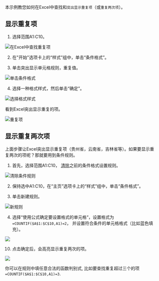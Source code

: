 本示例教您如何在Excel中查找和`突出显示重复项`（或`重复两次项`）。

## 显示重复项

1. 选择范围A1:C10。

![在Excel中查找重复项](https://picrepo01.oss-cn-chengdu.aliyuncs.com/img/20200503121506.png)

2. 在"开始"选项卡上的“样式”组中，单击“条件格式”。

3. 单击突出显示单元格规则，重复值。

![单击条件格式](https://picrepo01.oss-cn-chengdu.aliyuncs.com/img/20200503121811.png)

4. 选择一种格式样式，然后单击“确定”。

![选择格式样式](https://picrepo01.oss-cn-chengdu.aliyuncs.com/img/20200503121953.png)



看到Excel突出显示重复的项。

![重复项](https://picrepo01.oss-cn-chengdu.aliyuncs.com/img/20200503122049.png)

## 显示重复两次项

上面步骤让Excel突出显示重复项（贵州省，云南省，吉林省等）。如果要显示重复两次的项呢？那就要用到条件规则。

1. 首先，选择范围A1:C10， [清除](https://www.excel-easy.com/data-analysis/conditional-formatting.html#clear-rules)之前的条件格式设置规则。

![清除条件规则](https://picrepo01.oss-cn-chengdu.aliyuncs.com/img/20200503123325.png)

2. 保持选中A1:C10，在“主页”选项卡上的“样式”组中，单击“条件格式”。

3. 单击新建规则。

![新规则](https://picrepo01.oss-cn-chengdu.aliyuncs.com/img/20200503122717.png)

4. 选择“使用公式确定要设置格式的单元格“，设置格式为 `=COUNTIF($A$1:$C$10,A1)=2`，  并设置符合条件的单元格格式（比如蓝色填充）。

![](https://picrepo01.oss-cn-chengdu.aliyuncs.com/img/20200503130707.png)

10. 点击确定后，会高亮显示重复两次的项。

![](https://picrepo01.oss-cn-chengdu.aliyuncs.com/img/20200503130853.png)

你可以在规则中填任意合法的函数判别式, 比如要查找重复超过三个的项 `=COUNTIF($A$1:$C$10,A1)=3`. 